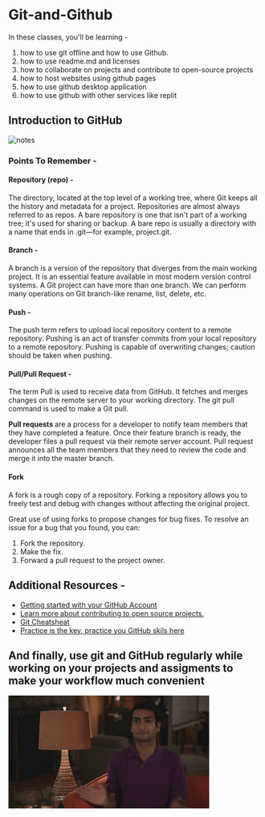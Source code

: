 # Git-and-Github

In these classes, you'll be learning -
1. how to use git offline and how to use Github.
2. how to use readme.md and licenses
3. how to collaborate on projects and contribute to open-source projects
4. how to host websites using github pages
5. how to use github desktop application
6. how to use github with other services like replit

## Introduction to GitHub

![notes](https://github.com/TaufeeqRiyaz/Git-and-Github-BSc-RVU/blob/44640290359cf358ac636cb0e4f3fcd1a2ec0950/notes.jpg)

### Points To Remember - 

#### Repository (repo) -
The directory, located at the top level of a working tree, where Git keeps all the history and metadata for a project. Repositories are almost always referred to as repos. A bare repository is one that isn't part of a working tree; it's used for sharing or backup. A bare repo is usually a directory with a name that ends in .git—for example, project.git.


#### Branch -
A branch is a version of the repository that diverges from the main working project. It is an essential feature available in most modern version control systems. A Git project can have more than one branch. We can perform many operations on Git branch-like rename, list, delete, etc.

#### Push -
The push term refers to upload local repository content to a remote repository. Pushing is an act of transfer commits from your local repository to a remote repository. Pushing is capable of overwriting changes; caution should be taken when pushing.

#### Pull/Pull Request -
The term Pull is used to receive data from GitHub. It fetches and merges changes on the remote server to your working directory. The git pull command is used to make a Git pull.

<b> Pull requests </b> are a process for a developer to notify team members that they have completed a feature. Once their feature branch is ready, the developer files a pull request via their remote server account. Pull request announces all the team members that they need to review the code and merge it into the master branch.

#### Fork
A fork is a rough copy of a repository. Forking a repository allows you to freely test and debug with changes without affecting the original project.

Great use of using forks to propose changes for bug fixes. To resolve an issue for a bug that you found, you can:

1. Fork the repository.
2. Make the fix.
3. Forward a pull request to the project owner.

## Additional Resources -
- [Getting started with your GitHub Account](https://docs.github.com/en/get-started/onboarding/getting-started-with-your-github-account)
- [Learn more about contributing to open source projects.](https://opensource.guide/how-to-contribute/#how-to-submit-a-contribution)
- [Git Cheatsheat](https://training.github.com/downloads/github-git-cheat-sheet/)
- [Practice is the key, practice you GitHub skils here](https://lab.github.com/)

## And finally, use git and GitHub regularly while working on your projects and assigments to make your workflow much convenient

<img src="./work.gif">

